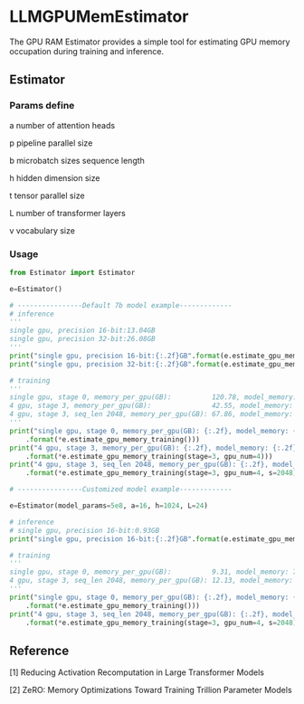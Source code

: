 # LLMGPUMemEstimator
The GPU RAM Estimator provides a simple tool for estimating GPU memory occupation during training and inference.
## Estimator
### Params define
a number of attention heads 

p pipeline parallel size 

b microbatch sizes sequence length 

h hidden dimension size

t tensor parallel size 

L number of transformer layers 

v vocabulary size
### Usage
```python
from Estimator import Estimator

e=Estimator()

# ----------------Default 7b model example-------------
# inference
'''
single gpu, precision 16-bit:13.04GB
single gpu, precision 32-bit:26.08GB
'''
print("single gpu, precision 16-bit:{:.2f}GB".format(e.estimate_gpu_memory_inference(precision=2)))
print("single gpu, precision 32-bit:{:.2f}GB".format(e.estimate_gpu_memory_inference(precision=4)))

# training
'''
single gpu, stage 0, memory_per_gpu(GB):          120.78, model_memory: 104.31, activation_memory: 3.44, buffer_memory: 13.04
4 gpu, stage 3, memory_per_gpu(GB):               42.55, model_memory: 26.08, activation_memory: 3.44, buffer_memory: 13.04
4 gpu, stage 3, seq_len 2048, memory_per_gpu(GB): 67.86, model_memory: 26.08, activation_memory: 28.74, buffer_memory: 13.04
'''
print("single gpu, stage 0, memory_per_gpu(GB): {:.2f}, model_memory: {:.2f}, activation_memory: {:.2f}, buffer_memory: {:.2f}" \
    .format(*e.estimate_gpu_memory_training()))
print("4 gpu, stage 3, memory_per_gpu(GB): {:.2f}, model_memory: {:.2f}, activation_memory: {:.2f}, buffer_memory: {:.2f}" \
    .format(*e.estimate_gpu_memory_training(stage=3, gpu_num=4)))
print("4 gpu, stage 3, seq_len 2048, memory_per_gpu(GB): {:.2f}, model_memory: {:.2f}, activation_memory: {:.2f}, buffer_memory: {:.2f}" \
    .format(*e.estimate_gpu_memory_training(stage=3, gpu_num=4, s=2048)))

# ----------------Customized model example-------------

e=Estimator(model_params=5e8, a=16, h=1024, L=24)

# inference
# single gpu, precision 16-bit:0.93GB
print("single gpu, precision 16-bit:{:.2f}GB".format(e.estimate_gpu_memory_inference(precision=2)))

# training
'''
single gpu, stage 0, memory_per_gpu(GB):          9.31, model_memory: 7.45, activation_memory: 0.93, buffer_memory: 0.93
4 gpu, stage 3, seq_len 2048, memory_per_gpu(GB): 12.13, model_memory: 1.86, activation_memory: 9.34, buffer_memory: 0.93
'''
print("single gpu, stage 0, memory_per_gpu(GB): {:.2f}, model_memory: {:.2f}, activation_memory: {:.2f}, buffer_memory: {:.2f}" \
    .format(*e.estimate_gpu_memory_training()))
print("4 gpu, stage 3, seq_len 2048, memory_per_gpu(GB): {:.2f}, model_memory: {:.2f}, activation_memory: {:.2f}, buffer_memory: {:.2f}" \
    .format(*e.estimate_gpu_memory_training(stage=3, gpu_num=4, s=2048)))
```

## Reference
[1] Reducing Activation Recomputation in Large Transformer Models

[2] ZeRO: Memory Optimizations Toward Training Trillion Parameter Models
